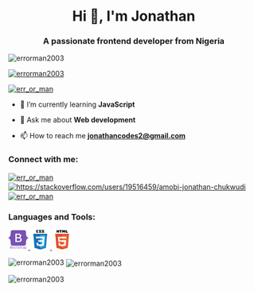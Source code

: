 <h1 align="center">Hi 👋, I'm Jonathan</h1>
<h3 align="center">A passionate frontend developer from Nigeria</h3>

<p align="left"> <img src="https://komarev.com/ghpvc/?username=errorman2003&label=Profile%20views&color=0e75b6&style=flat" alt="errorman2003" /> </p>

<p align="left"> <a href="https://github.com/ryo-ma/github-profile-trophy"><img src="https://github-profile-trophy.vercel.app/?username=errorman2003" alt="errorman2003" /></a> </p>

<p align="left"> <a href="https://twitter.com/err_or_man" target="blank"><img src="https://img.shields.io/twitter/follow/err_or_man?logo=twitter&style=for-the-badge" alt="err_or_man" /></a> </p>

- 🌱 I’m currently learning **JavaScript**

- 💬 Ask me about **Web development**

- 📫 How to reach me **jonathancodes2@gmail.com**

<h3 align="left">Connect with me:</h3>
<p align="left">
<a href="https://twitter.com/err_or_man" target="blank"><img align="center" src="https://raw.githubusercontent.com/rahuldkjain/github-profile-readme-generator/master/src/images/icons/Social/twitter.svg" alt="err_or_man" height="30" width="40" /></a>
<a href="https://stackoverflow.com/users/amobi-jonathan-chukwudi" target="blank"><img align="center" src="https://raw.githubusercontent.com/rahuldkjain/github-profile-readme-generator/master/src/images/icons/Social/stack-overflow.svg" alt="https://stackoverflow.com/users/19516459/amobi-jonathan-chukwudi" height="30" width="40" /></a>
<a href="https://instagram.com/err_or_man" target="blank"><img align="center" src="https://raw.githubusercontent.com/rahuldkjain/github-profile-readme-generator/master/src/images/icons/Social/instagram.svg" alt="err_or_man" height="30" width="40" /></a>
</p>

<h3 align="left">Languages and Tools:</h3>
<p align="left"> <a href="https://getbootstrap.com" target="_blank" rel="noreferrer"> <img src="https://raw.githubusercontent.com/devicons/devicon/master/icons/bootstrap/bootstrap-plain-wordmark.svg" alt="bootstrap" width="40" height="40"/> </a> <a href="https://www.w3schools.com/css/" target="_blank" rel="noreferrer"> <img src="https://raw.githubusercontent.com/devicons/devicon/master/icons/css3/css3-original-wordmark.svg" alt="css3" width="40" height="40"/> </a> <a href="https://www.w3.org/html/" target="_blank" rel="noreferrer"> <img src="https://raw.githubusercontent.com/devicons/devicon/master/icons/html5/html5-original-wordmark.svg" alt="html5" width="40" height="40"/> </a> </p>

<p><img align="left" src="https://github-readme-stats.vercel.app/api/top-langs?username=errorman2003&show_icons=true&locale=en&layout=compact" alt="errorman2003" /></p>

<p>&nbsp;<img align="center" src="https://github-readme-stats.vercel.app/api?username=errorman2003&show_icons=true&locale=en" alt="errorman2003" /></p>

<p><img align="center" src="https://github-readme-streak-stats.herokuapp.com/?user=errorman2003&" alt="errorman2003" /></p>

